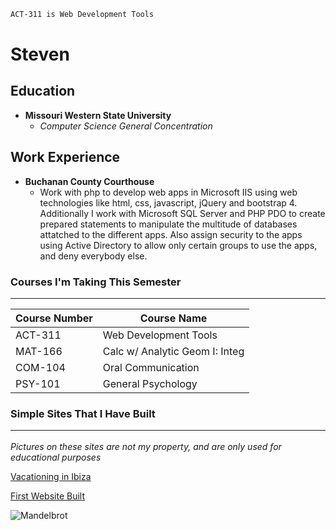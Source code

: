 

```diff
ACT-311 is Web Development Tools
```

 # Steven

## Education

* **Missouri Western State University**
  * *Computer Science General Concentration*

## Work Experience

* **Buchanan County Courthouse**
  * Work with php to develop web apps in Microsoft IIS using web technologies like html, css, javascript, jQuery and bootstrap 4. Additionally I work with Microsoft SQL Server and PHP PDO to create prepared statements to manipulate the multitude of databases attatched to the different apps. Also assign security to the apps using Active Directory to allow only certain groups to use the apps, and deny everybody else.
  
### Courses I'm Taking This Semester
<hr>

Course Number | Course Name
------------- | -----------
ACT-311 | Web Development Tools
MAT-166 | Calc w/ Analytic Geom I: Integ
COM-104 | Oral Communication
PSY-101 | General Psychology

### Simple Sites That I Have Built <hr>

_Pictures on these sites are not my property, and are only used for educational purposes_

[Vacationing in Ibiza](https://webservices.missouriwestern.edu/users/sprine/CSC-346/bootstrapIntro/)

[First Website Built](https://webservices.missouriwestern.edu/users/sprine/act102/Final_Project/Pricing.html)

![Mandelbrot](https://github.com/sprine168/ACT-311/blob/master/mandelbrot.jpg)
